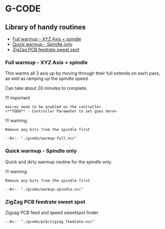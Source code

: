 # G-CODE

## Library of handy routines


   - [Full warmup - XYZ Axis + spindle](#full-warmup-xyz-axis-spindle)
   - [Quick warmup - Spindle only](#quick-warmup-spindle-only)
   - [ZigZag PCB feedrate sweet spot](#zigzag-pcb-feedrate-sweet-spot)

### Full warmup - XYZ Axis + spindle

This warms all 3 axis up by moving through their full extends on each pass, as well as ramping up the spindle speed.

Can take about 20 minutes to complete.

!!! important

    macros need to be enabled on the controller. 
    <**TODO** - Controller Parameter to set goes here>

!!! warning

    Remove any bits from the spindle first

```gcode
--8<-- "./gcode/warmup-full.ncc"
```

### Quick warmup - Spindle only

Quick and dirty warmup routine for the spindle only.

!!! warning 

    Remove any bits from the spindle first

```gcode
--8<-- "./gcode/warmup-spindle.ncc"
```

### ZigZag PCB feedrate sweet spot

Zigzag PCB feed and speed sweetspot finder

```gcode
--8<-- "./gcode/pcb/zigzag_feedrate.ncc"
```
